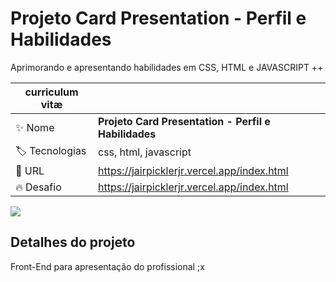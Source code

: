 # Projeto Card Presentation - Perfil e Habilidades

Aprimorando e apresentando habilidades em CSS, HTML e JAVASCRIPT ++

| curriculum vitæ |     |
| -------------  | --- |
| :sparkles: Nome        | **Projeto Card Presentation - Perfil e Habilidades**
| :label: Tecnologias | css, html, javascript
| :rocket: URL         | https://jairpicklerjr.vercel.app/index.html
| :fire: Desafio     | https://jairpicklerjr.vercel.app/index.html

![](https://jairpicklerjr.vercel.app/imagem_sobre.gif#vitrinedev)

## Detalhes do projeto

Front-End para apresentação do profissional ;x
